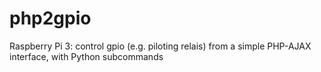# php2gpio
Raspberry Pi 3: control gpio (e.g. piloting relais) from a simple PHP-AJAX interface, with Python subcommands
